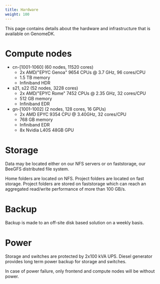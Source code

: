 ```yaml
---
title: Hardware
weight: 100
---
```


This page contains details about the hardware and infrastructure that is available on GenomeDK.

# Compute nodes

* cn-\[1001-1060\] (60 nodes, 11520 cores)
    * 2x AMD/"EPYC Genoa" 9654 CPUs @ 3.7 GHz, 96 cores/CPU
    * 1.5 TB memory
    * Infiniband HDR
* s21, s22 (52 nodes, 3228 cores)
    * 2x AMD/"EPYC Rome" 7452 CPUs @ 2.35 GHz, 32 cores/CPU
    * 512 GB memory
    * Infiniband EDR
* gn-\[1001-1002] (2 nodes, 128 cores, 16 GPUs)
    * 2x AMD EPYC 9354 CPU @ 3.40GHz, 32 cores/CPU
    * 768 GB memory
    * Infiniband EDR
    * 8x Nvidia L40S 48GB GPU

# Storage

Data may be located either on our NFS servers or on faststorage, our BeeGFS
distributed file system.

Home folders are located on NFS. Project folders are located on fast storage.
Project folders are stored on faststorage which can reach an aggregated read/write performance of more than 100 GB/s.

# Backup

Backup is made to an off-site disk based solution on a weekly basis.

# Power

Storage and switches are protected by 2x100 kVA UPS. Diesel generator
provides long term power backup for storage and switches.

In case of power failure, only frontend and compute nodes will be
without power.
